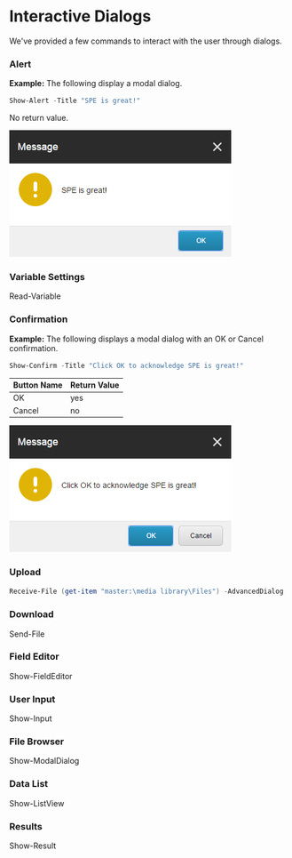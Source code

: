 # Interactive Dialogs

We've provided a few commands to interact with the user through dialogs.

### Alert

**Example:** The following display a modal dialog.
```powershell
Show-Alert -Title "SPE is great!"
```

No return value.

![Show Alert](images/screenshots/modaldialog-showalert.png)

### Variable Settings
Read-Variable

### Confirmation

**Example:** The following displays a modal dialog with an OK or Cancel confirmation.
```powershell
Show-Confirm -Title "Click OK to acknowledge SPE is great!"
```
| Button Name | Return Value |
| -- | -- |
| OK | yes |
| Cancel | no |


![Show Confirm](images/screenshots/modaldialog-showconfirm.png)

### Upload

```powershell
Receive-File (get-item "master:\media library\Files") -AdvancedDialog
```

### Download
Send-File

### Field Editor
Show-FieldEditor

### User Input
Show-Input

### File Browser
Show-ModalDialog

### Data List
Show-ListView

### Results
Show-Result

